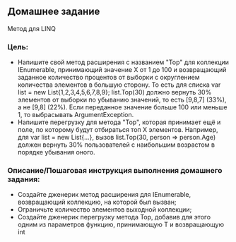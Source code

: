 ## Домашнее задание
Метод для LINQ

### Цель:
- Напишите свой метод расширения с названием "Top" для коллекции IEnumerable, принимающий значение Х от 1 до 100 и возвращающий заданное количество процентов от выборки с округлением количества элементов в большую сторону. То есть для списка var list = new List{1,2,3,4,5,6,7,8,9}; list.Top(30) должно вернуть 30% элементов от выборки по убыванию значений, то есть [9,8,7] (33%), а не [9,8] (22%). Если переданное значение больше 100 или меньше 1, то выбрасывать ArgumentException.
- Напишите перегрузку для метода "Top", которая принимает ещё и поле, по которому будут отбираться топ Х элементов. Например, для var list = new List{...}, вызов list.Top(30, person => person.Age) должен вернуть 30% пользователей с наибольшим возрастом в порядке убывания оного.
### Описание/Пошаговая инструкция выполнения домашнего задания:
- Создайте дженерик метод расширения для IEnumerable, возвращающий коллекцию, на которой был вызван;
- Ограничьте количество элементов выходной коллекции;
- Создайте дженерик перегрузку метода Top, добавив для этого одним из параметров функцию, принимающую T и возвращающую int
